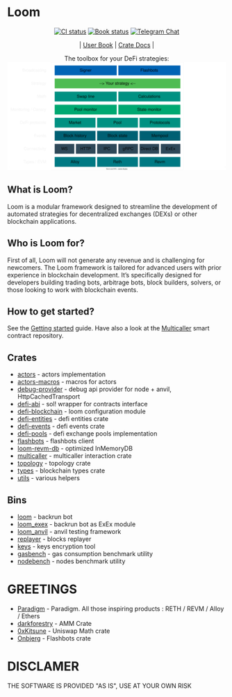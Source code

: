 # Loom

<div align="center">

[![CI status](https://github.com/dexloom/loom/actions/workflows/ci.yml/badge.svg?branch=main)][gh-loom]
[![Book status](https://github.com/dexloom/loom/actions/workflows/book.yml/badge.svg?branch=main)][gh-book]
[![Telegram Chat][tg-badge]][tg-url]

| [User Book](https://dexloom.github.io/loom/)
| [Crate Docs](https://dexloom.github.io/loom/docs/) |

[gh-loom]: https://github.com/dexloom/loom/actions/workflows/ci.yml
[gh-book]: https://github.com/dexloom/loom/actions/workflows/book.yml
[tg-badge]: https://img.shields.io/badge/telegram-dexloom_com-2CA5E0?style=plastic&logo=telegram
[tg-url]: https://t.me/dexloom_com

The toolbox for your DeFi strategies:
![Loom components](book/images/loom_components.svg)

</div>

## What is Loom?

Loom is a modular framework designed to streamline the development of automated strategies for decentralized exchanges (DEXs) or other blockchain applications.

## Who is Loom for?

First of all, Loom will not generate any revenue and is challenging for newcomers. The Loom framework is tailored for advanced users with prior experience in blockchain development. It’s specifically designed for developers building trading bots, arbitrage bots, block builders, solvers, or those looking to work with blockchain events.

## How to get started?

See the [Getting started](https://dexloom.github.io/loom/getting_started.html) guide. Have also a look at the [Multicaller](https://github.com/dexloom/multicaller) smart contract repository.


## Crates

- [actors](crates/core/actors) - actors implementation
- [actors-macros](crates/core/actors-macros) - macros for actors
- [debug-provider](crates/node/debug-provider) - debug api provider for node + anvil, HttpCachedTransport
- [defi-abi](crates/defi/abi) - sol! wrapper for contracts interface
- [defi-blockchain](crates/core/blockchain) - loom configuration module
- [defi-entities](crates/types/entities) - defi entities crate
- [defi-events](crates/types/events) - defi events crate
- [defi-pools](crates/defi/pools) - defi exchange pools implementation
- [flashbots](crates/broadcast/flashbots) - flashbots client
- [loom-revm-db](crates/evm/db) - optimized InMemoryDB
- [multicaller](crates/execution/multicaller) - multicaller interaction crate
- [topology](crates/core/topology) - topology crate
- [types](crates/types/blockchain) - blockchain types crate
- [utils](crates/evm/utils) - various helpers

## Bins

- [loom](./bin/loom_backrun) - backrun bot
- [loom_exex](./bin/loom_exex) - backrun bot as ExEx module
- [loom_anvil](./bin/loom_anvil) - anvil testing framework
- [replayer](./bin/replayer) - blocks replayer
- [keys](./bin/keys) - keys encryption tool
- [gasbench](./bin/gasbench) - gas consumption benchmark utility
- [nodebench](./bin/nodebench) - nodes benchmark utility


# GREETINGS

- [Paradigm](https://github.com/paradigmxyz) - Paradigm. All those inspiring products : RETH / REVM / Alloy / Ethers
- [darkforestry](https://github.com/darkforestry/amms-rs) - AMM Crate
- [0xKitsune](https://github.com/0xKitsune) - Uniswap Math crate
- [Onbjerg](https://github.com/onbjerg) - Flashbots crate

# DISCLAMER

THE SOFTWARE IS PROVIDED "AS IS", USE AT YOUR OWN RISK
